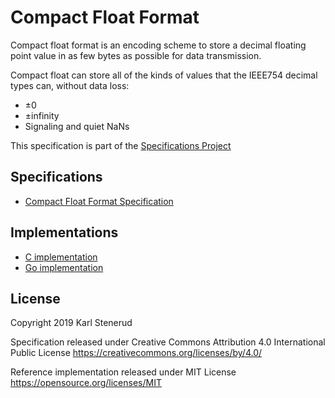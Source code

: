 Compact Float Format
====================

Compact float format is an encoding scheme to store a decimal floating point value in as few bytes as possible for data transmission.

Compact float can store all of the kinds of values that the IEEE754 decimal types can, without data loss:
* ±0
* ±infinity
* Signaling and quiet NaNs


This specification is part of the [Specifications Project](https://github.com/kstenerud/specifications)



Specifications
--------------

* [Compact Float Format Specification](compact-float-specification.md)



Implementations
---------------

* [C implementation](https://github.com/kstenerud/c-compact-float)
* [Go implementation](https://github.com/kstenerud/go-compact-float)



License
-------

Copyright 2019 Karl Stenerud

Specification released under Creative Commons Attribution 4.0 International Public License https://creativecommons.org/licenses/by/4.0/

Reference implementation released under MIT License https://opensource.org/licenses/MIT
